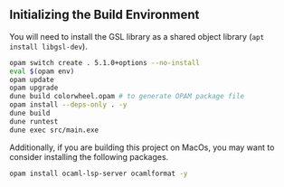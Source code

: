 Initializing the Build Environment
----------------------------------

You will need to install the GSL library as a shared object library (`apt install libgsl-dev`).

```bash
opam switch create . 5.1.0+options --no-install
eval $(opam env)
opam update
opam upgrade
dune build colorwheel.opam # to generate OPAM package file
opam install --deps-only . -y
dune build
dune runtest
dune exec src/main.exe
```

Additionally, if you are building this project on MacOs, you may want to consider installing the following packages.

```bash
opam install ocaml-lsp-server ocamlformat -y
```
